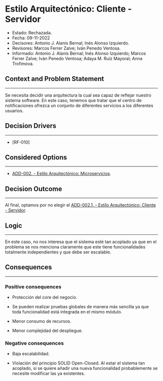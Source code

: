 # Estilo Arquitectónico: Cliente - Servidor

- Estado: Rechazada.
- Fecha: 09-11-2022
- Decisores: Antonio J. Alanís Bernal; Inés Alonso Izquierdo.
- Revisores: Marcos Ferrer Zalve; Iván Penedo Ventosa.
- Informado: Antonio J. Alanís Bernal; Inés Alonso Izquierdo; Marcos Ferrer Zalve; Iván Penedo Ventosa; Adaya M. Ruíz Mayoral; Anna Trofimova.

## Context and Problem Statement
---
Se necesita decidir una arquitectura la cual sea capaz de reflejar nuestro sistema software. En este caso, tenemos que tratar que el centro de notificaciones ofrezca un conjunto de diferentes servicios a los diferentes usuarios.

## Decision Drivers
---
- [RF-010]

## Considered Options
---
- [ADD-002. - Estilo Arquitectónico: Microservicios](./ADD-002.md).

## Decision Outcome
---
Al final, optamos por no elegir el [ADD-002.1. - Estilo Arquitectónico: Cliente - Servidor](./ADD-002.1.md).

## Logic
---
En este caso, no nos interesa que el sistema esté tan acoplado ya que en el problema se nos menciona claramente que este tiene funcionalidades totalmente independientes y que debe ser escalable.

## Consequences
---
### Positive consequences

- Protección del core del negocio.

- Se pueden realizar pruebas globales de manera más sencilla ya que toda funcionalidad está integrada en el mismo módulo.

- Menor consumo de recursos.

- Menor complejidad del despliegue.

### Negative consequences

- Baja escalabilidad.

- Violación del principio SOLID Open-Closed. Al estar el sistema tan acoplado, si se quiere añadir una nueva funcionalidad probablemente se necesite modificar las ya existentes.
